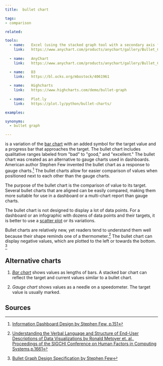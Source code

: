 ```yaml
---
title:  bullet chart

tags:
- comparison

related:

tools:
  - name:   Excel (using the stacked graph tool with a secondary axis for performance indicator)
    link:   https://www.anychart.com/products/anychart/gallery/Bullet_Charts/
      
  - name:   AnyChart
    link:   https://www.anychart.com/products/anychart/gallery/Bullet_Charts/

  - name:   D3
    link:   https://bl.ocks.org/mbostock/4061961
    
  - name:   Highcharts
    link:   https://www.highcharts.com/demo/bullet-graph
  
  - name:   Plot.ly
    link:   https://plot.ly/python/bullet-charts/

examples:

synonyms:
  - bullet graph

---
```


is a variation of the [bar chart](/bar-chart) with an added symbol for the target value and a progress bar that approaches the target. The bullet chart includes qualitative ranges labeled from "bad" to "good," and "excellent." The bullet chart was created as an alternative to gauge charts used in dashboards. American author Stephen Few invented the bullet chart as a response to gauge charts.[^few] The bullet charts allow for easier comparison of values when positioned next to each other than the gauge charts.

<!--more-->

The purpose of the bullet chart is the comparison of value to its target. Several bullet charts that are aligned can be easily compared, making them more suitable for use in a dashboard or a multi-chart report than gauge charts.

The bullet chart is not designed to display a lot of data points. For a dashboard or an infographic with dozens of data points and their targets, it is better to use a [scatter plot](/scatter-plot) or its variations.
 
Bullet charts are relatively new, yet readers tend to understand them well because their shape reminds one of a thermometer.[^metoyer]
The bullet chart can display negative values, which are plotted to the left or towards the bottom. [^few2]
 
 
 ## Alternative charts
 1. [*Bar chart*](/bar-chart) shows values as lengths of bars. A stacked bar chart can reflect the target and current values similar to a bullet chart.
 
 2. *Gauge chart* shows values as a needle on a speedometer. The target value is usually marked.

## Sources
[^few]: [Information Dashboard Design by Stephen Few, p.151](https://the-eye.eu/public/Books/IT%20Various/information_dashboard_design.pdf)
[^metoyer]: [Understanding the Verbal Language and Structure of End-User Descriptions of Data Visualizations by Ronald Metoyer et. al., Proceedings of the SIGCHI Conference on Human Factors in Computing Systems,p.1661](https://www.microsoft.com/en-us/research/wp-content/uploads/2016/02/p1659-metoyer.pdf)
[^few2]: [Bullet Graph Design Specification by Stephen Few](https://www.perceptualedge.com/articles/misc/Bullet_Graph_Design_Spec.pdf)
